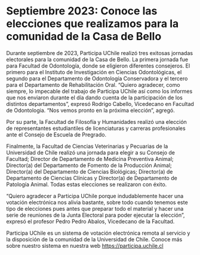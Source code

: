 # Septiembre 2023: Conoce las elecciones que realizamos para la comunidad de la Casa de Bello

Durante septiembre de 2023, Participa UChile realizó tres exitosas jornadas electorales para la comunidad de la Casa de Bello. La primera jornada fue para Facultad de Odontología, donde se eligieron diferentes consejeros.  El primero para el Instituto de Investigación en Ciencias Odontológicas, el segundo para el  Departamento de Odontología Conservadora y el tercero para el Departamento de Rehabilitación Oral. “Quiero agradecer, como siempre, lo impecable del trabajo de Participa UChile así como los informes que nos enviaron durante el día dando cuenta de la participación de los distintos departamentos”, expresó Rodrigo Cabello, Vicedecano en Facultad de Odontologia. “Nos vemos pronto en la próxima elección”, agregó. 

Por su parte, la Facultad de Filosofía y Humanidades realizó una elección de representantes estudiantiles de licenciaturas y carreras profesionales ante el Consejo de Escuela de Pregrado. 

Finalmente, la Facultad de Ciencias Veterinarias y Pecuarias de la Universidad de Chile realizó una jornada para  elegir a su Consejo de Facultad; Director de Departamento de Medicina Preventiva Animal; Director(a) del Departamento de Fomento de la Producción Animal; Director(a) del Departamento de Ciencias Biológicas; Director(a) de Departamento de Ciencias Clínicas y  Director(a) de Departamento de Patología Animal. Todas estas elecciones se realizaron con éxito. 

“Quiero agradecer a Participa UChile porque indudablemente hacer una votación electrónica nos alivia bastante, sobre todo cuando tenemos este tipo de elecciones pues antes que preparar todo el material y hacer una serie de reuniones de la Junta Electoral para poder ejecutar la elección”, expresó el profesor Pedro Pedro Abalos, Vicedecano de la Facultad. 

Participa UChile es un sistema de votación electrónica remota al servicio y la disposición de la comunidad de la Universidad de Chile. Conoce más sobre nuestro sistema en nuestra web https://participa.uchile.cl
